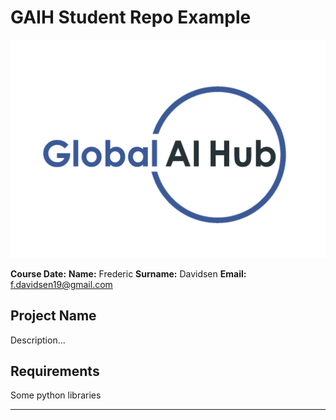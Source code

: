 # GAIH Student Repo Example
![](img/logo.png)

**Course Date:**
**Name:** Frederic 
**Surname:** Davidsen
**Email:** f.davidsen19@gmail.com  


## Project Name
Description...

## Requirements
Some python libraries

---